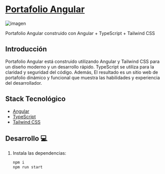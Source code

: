 # [Portafolio Angular]()

![imagen](https://github.com/Novaversocl/Portafolio/assets/95386670/dbc1e166-1897-40c2-bb88-24ade585d8d5)


Portafolio Angular construido con Angular + TypeScript + Tailwind CSS

## Introducción

Portafolio Angular está construido utilizando Angular y Tailwind CSS para un diseño moderno y un desarrollo rápido. TypeScript se utiliza para la claridad y seguridad del código. Además,
El resultado es un sitio web de portafolio dinámico y funcional que muestra las habilidades y experiencia del desarrollador.

## Stack Tecnológico

- [Angular](https://angular.io)
- [TypeScript](https://www.typescriptlang.org)
- [Tailwind CSS](https://tailwindcss.com)


## Desarrollo 💻


1. Instala las dependencias:

   ```bash
   npm i
   npm run start 
   



